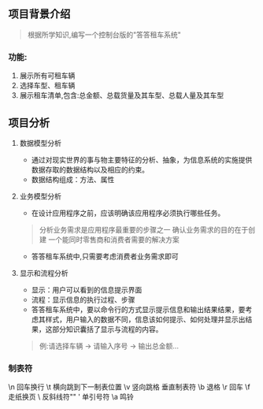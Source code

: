 ## 项目背景介绍
> 根据所学知识,编写一个控制台版的"答答租车系统"
### 功能:
1. 展示所有可租车辆
2. 选择车型、租车辆
3. 展示租车清单,包含:总金额、总载货量及其车型、总载人量及其车型

## 项目分析
1. 数据模型分析
   - 通过对现实世界的事与物主要特征的分析、抽象，为信息系统的实施提供数据存取的数据结构以及相应的约束。
   - 数据结构组成：方法、属性

2. 业务模型分析
   - 在设计应用程序之前，应该明确该应用程序必须执行哪些任务。
   > 分析业务需求是应用程序最重要的步骤之一
   > 确认业务需求的目的在于创建 一个能同时零售商和消费者需要的解决方案
   - 答答租车系统中,只需要考虑消费者业务需求即可
3. 显示和流程分析
   - 显示：用户可以看到的信息提示界面
   - 流程：显示信息的执行过程、步骤
   - 答答租车系统中，要以命令行的方式显示提示信息和输出结果结果，要考虑其样式，用户输入的数据不同，信息该如何提示、如何处理并显示出结果，这部分知识囊括了显示与流程的内容。
   > 例:请选择车辆 -> 请输入序号 -> 输出总金额...
   
### 制表符
\n 回车换行 
\t 横向跳到下一制表位置 
\v 竖向跳格 垂直制表符 
\b 退格 
\r 回车 
\f 走纸换页 
\\ 反斜线符"\" 
\' 单引号符 
\a 鸣铃